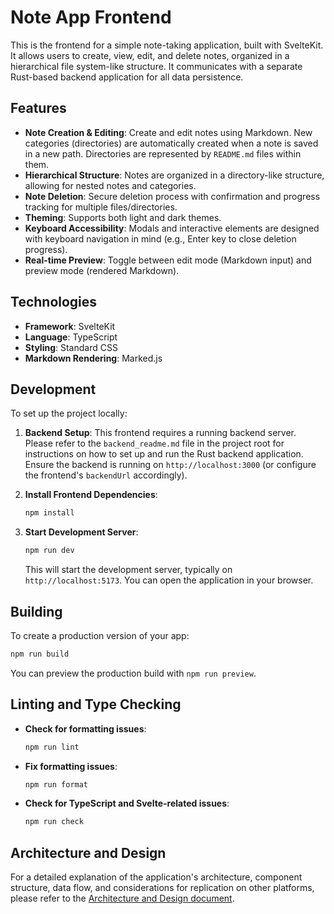 # Note App Frontend

This is the frontend for a simple note-taking application, built with SvelteKit. It allows users to create, view, edit, and delete notes, organized in a hierarchical file system-like structure. It communicates with a separate Rust-based backend application for all data persistence.

## Features

- **Note Creation & Editing**: Create and edit notes using Markdown. New categories (directories) are automatically created when a note is saved in a new path. Directories are represented by `README.md` files within them.
- **Hierarchical Structure**: Notes are organized in a directory-like structure, allowing for nested notes and categories.
- **Note Deletion**: Secure deletion process with confirmation and progress tracking for multiple files/directories.
- **Theming**: Supports both light and dark themes.
- **Keyboard Accessibility**: Modals and interactive elements are designed with keyboard navigation in mind (e.g., Enter key to close deletion progress).
- **Real-time Preview**: Toggle between edit mode (Markdown input) and preview mode (rendered Markdown).

## Technologies

- **Framework**: SvelteKit
- **Language**: TypeScript
- **Styling**: Standard CSS
- **Markdown Rendering**: Marked.js

## Development

To set up the project locally:

1.  **Backend Setup**:
    This frontend requires a running backend server. Please refer to the `backend_readme.md` file in the project root for instructions on how to set up and run the Rust backend application. Ensure the backend is running on `http://localhost:3000` (or configure the frontend's `backendUrl` accordingly).

2.  **Install Frontend Dependencies**:

    ```bash
    npm install
    ```

3.  **Start Development Server**:
    ```bash
    npm run dev
    ```
    This will start the development server, typically on `http://localhost:5173`. You can open the application in your browser.

## Building

To create a production version of your app:

```bash
npm run build
```

You can preview the production build with `npm run preview`.

## Linting and Type Checking

- **Check for formatting issues**:
  ```bash
  npm run lint
  ```
- **Fix formatting issues**:
  ```bash
  npm run format
  ```
- **Check for TypeScript and Svelte-related issues**:
  ```bash
  npm run check
  ```

## Architecture and Design

For a detailed explanation of the application's architecture, component structure, data flow, and considerations for replication on other platforms, please refer to the [Architecture and Design document](./docs/architecture.md).
